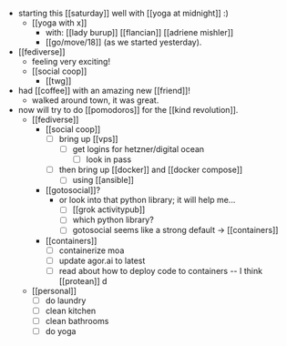 - starting this [[saturday]] well with [[yoga at midnight]] :)
  - [[yoga with x]]
    - with: [[lady burup]] [[flancian]] [[adriene mishler]]
    - [[go/move/18]] (as we started yesterday).
- [[fediverse]]
  - feeling very exciting!
  - [[social coop]]
    - [[twg]]
- had [[coffee]] with an amazing new [[friend]]!
  - walked around town, it was great.
- now will try to do [[pomodoros]] for the [[kind revolution]].
  - [[fediverse]]
    - [[social coop]]
      - [ ] bring up [[vps]]
        - [ ] get logins for hetzner/digital ocean
          - [ ] look in pass
      - [ ] then bring up [[docker]] and [[docker compose]]
        - [ ] using [[ansible]]
    - [[gotosocial]]?
      - or look into that python library; it will help me...
        - [ ] [[grok activitypub]]
        - [ ] which python library?
        - [ ] gotosocial seems like a strong default -> [[containers]]
    - [[containers]]
      - [ ] containerize moa
      - [ ] update agor.ai to latest
      - [ ] read about how to deploy code to containers -- I think [[protean]] d
  - [[personal]]
    - [ ] do laundry
    - [ ] clean kitchen
    - [ ] clean bathrooms
    - [ ] do yoga
